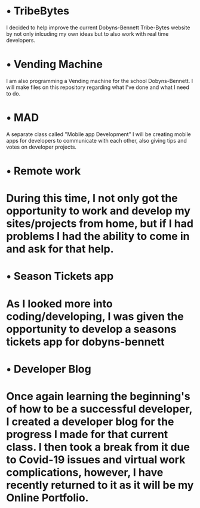 <h1>• TribeBytes</h1>
  <p> 
  I decided to help improve the current Dobyns-Bennett Tribe-Bytes website by not only inlcuding my own ideas but to also work with real time developers.
</p>
<h1>• Vending Machine</h1>
  <p> 
  I am also programming a Vending machine for the school Dobyns-Bennett. I will make files on this repository regarding what I've done and what I need to do.</p>
<h1>• MAD</h1>
 <p> 
  A separate class called "Mobile app Development" I will be creating mobile apps for developers to communicate with each other, also giving tips and votes on developer projects.
</p>
<h1>• Remote work<h1>
  <p>
    During this time, I not only got the opportunity to work and develop my sites/projects from home, but if I had problems I had the ability to come in and ask for that help.
  <p>
<h1>• Season Tickets app<h1>
  <p>
    As I looked more into coding/developing, I was given the opportunity to develop a seasons tickets app for dobyns-bennett
  <p>
<h1>• Developer Blog<h1>
  <p>
    Once again learning the beginning's of how to be a successful developer, I created a developer blog for the progress I made for that current class. I then took a break from it due to Covid-19 issues and virtual work complications, however, I have recently returned to it as it will be my Online Portfolio.
  <p>
